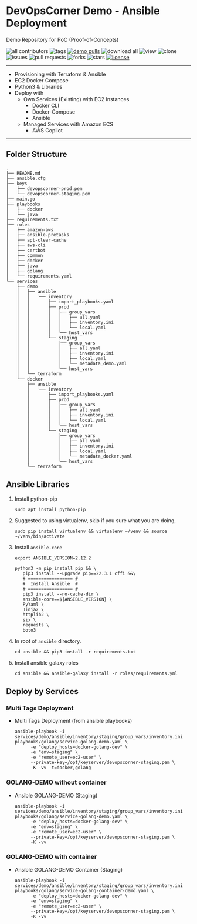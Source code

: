# DevOpsCorner Demo - Ansible Deployment

Demo Repository for PoC (Proof-of-Concepts)

![all contributors](https://img.shields.io/github/contributors/devopscorner/demo)
![tags](https://img.shields.io/github/v/tag/devopscorner/demo?sort=semver)
[![demo pulls](https://img.shields.io/docker/pulls/devopscorner/demo.svg?label=demo%20pulls&logo=docker)](https://hub.docker.com/r/devopscorner/demo/)
![download all](https://img.shields.io/github/downloads/devopscorner/demo/total.svg)
![view](https://views.whatilearened.today/views/github/devopscorner/demo.svg)
![clone](https://img.shields.io/badge/dynamic/json?color=success&label=clone&query=count&url=https://raw.githubusercontent.com/devopscorner/demo/master/clone.json?raw=True&logo=github)
![issues](https://img.shields.io/github/issues/devopscorner/demo)
![pull requests](https://img.shields.io/github/issues-pr/devopscorner/demo)
![forks](https://img.shields.io/github/forks/devopscorner/demo)
![stars](https://img.shields.io/github/stars/devopscorner/demo)
[![license](https://img.shields.io/github/license/devopscorner/demo)](https://img.shields.io/github/license/devopscorner/demo)

---

- Provisioning with Terraform & Ansible
- EC2 Docker Compose
- Python3 & Libraries
- Deploy with
  - Own Services (Existing) with EC2 Instances
    - Docker CLI
    - Docker-Compose
    - Ansible
  - Managed Services with Amazon ECS
    - AWS Copilot

---

## Folder Structure

```
.
├── README.md
├── ansible.cfg
├── keys
│   ├── devopscorner-prod.pem
│   └── devopscorner-staging.pem
├── main.go
├── playbooks
│   ├── docker
│   └── java
├── requirements.txt
├── roles
│   ├── amazon-aws
│   ├── ansible-pretasks
│   ├── apt-clear-cache
│   ├── aws-cli
│   ├── certbot
│   ├── common
│   ├── docker
│   ├── java
│   ├── golang
│   └── requirements.yaml
└── services
    ├── demo
    │   ├── ansible
    │   │   └── inventory
    │   │       ├── import_playbooks.yaml
    │   │       ├── prod
    │   │       │   ├── group_vars
    │   │       │   │   ├── all.yaml
    │   │       │   │   ├── inventory.ini
    │   │       │   │   └── local.yaml
    │   │       │   └── host_vars
    │   │       └── staging
    │   │           ├── group_vars
    │   │           │   ├── all.yaml
    │   │           │   ├── inventory.ini
    │   │           │   ├── local.yaml
    │   │           │   └── metadata_demo.yaml
    │   │           └── host_vars
    │   └── terraform
    └── docker
        ├── ansible
        │   └── inventory
        │       ├── import_playbooks.yaml
        │       ├── prod
        │       │   ├── group_vars
        │       │   │   ├── all.yaml
        │       │   │   ├── inventory.ini
        │       │   │   └── local.yaml
        │       │   └── host_vars
        │       └── staging
        │           ├── group_vars
        │           │   ├── all.yaml
        │           │   ├── inventory.ini
        │           │   ├── local.yaml
        │           │   └── metadata_docker.yaml
        │           └── host_vars
        └── terraform
```

## Ansible Libraries

1. Install python-pip

   ```
   sudo apt install python-pip
   ```

2. Suggested to using virtualenv, skip if you sure what you are doing,

   ```
   sudo pip install virtualenv && virtualenv ~/venv && source ~/venv/bin/activate
   ```

3. Install `ansible-core`

   ```
   export ANSIBLE_VERSION=2.12.2

   python3 -m pip install pip && \
      pip3 install --upgrade pip==22.3.1 cffi &&\
      # ================= #
      #  Install Ansible  #
      # ================= #
      pip3 install --no-cache-dir \
      ansible-core==${ANSIBLE_VERSION} \
      PyYaml \
      Jinja2 \
      httplib2 \
      six \
      requests \
      boto3
   ```

4. In root of `ansible` directory.

   ```
   cd ansible && pip3 install -r requirements.txt
   ```

5. Install ansible galaxy roles

   ```
   cd ansible && ansible-galaxy install -r roles/requirements.yml
   ```

## Deploy by Services

### Multi Tags Deployment

- Multi Tags Deployment (from ansible playbooks)

  ```
  ansible-playbook -i services/demo/ansible/inventory/staging/group_vars/inventory.ini playbooks/golang/service-golang-demo.yaml \
        -e "deploy_hosts=docker-golang-dev" \
        -e "env=staging" \
        -e "remote_user=ec2-user" \
        --private-key=/opt/keyserver/devopscorner-staging.pem \
        -K -vv -t=docker,golang
  ```

### GOLANG-DEMO without container

- Ansible GOLANG-DEMO (Staging)

  ```
  ansible-playbook -i services/demo/ansible/inventory/staging/group_vars/inventory.ini playbooks/golang/service-golang-demo.yaml \
        -e "deploy_hosts=docker-golang-dev" \
        -e "env=staging" \
        -e "remote_user=ec2-user" \
        --private-key=/opt/keyserver/devopscorner-staging.pem \
        -K -vv
  ```

### GOLANG-DEMO with container

- Ansible GOLANG-DEMO Container (Staging)

  ```
  ansible-playbook -i services/demo/ansible/inventory/staging/group_vars/inventory.ini playbooks/golang/service-golang-container-demo.yaml \
        -e "deploy_hosts=docker-golang-dev" \
        -e "env=staging" \
        -e "remote_user=ec2-user" \
        --private-key=/opt/keyserver/devopscorner-staging.pem \
        -K -vv
  ```
